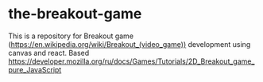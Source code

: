 # the-breakout-game

This is a repository for Breakout game (https://en.wikipedia.org/wiki/Breakout_(video_game)) development using canvas and react. Based https://developer.mozilla.org/ru/docs/Games/Tutorials/2D_Breakout_game_pure_JavaScript
